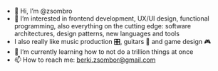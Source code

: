 - 👋 Hi, I’m @zsombro
- 👀 I’m interested in frontend development, UX/UI design, functional programming, also everything on the cutting edge: software architectures, design patterns, new languages and tools
- I also really like music production 🎛, guitars 🎸 and game design 🎮
- 🌱 I’m currently learning how to not do a trillion things at once
- 📫 How to reach me: berki.zsombor@gmail.com

<!---
zsombro/zsombro is a ✨ special ✨ repository because its `README.md` (this file) appears on your GitHub profile.
You can click the Preview link to take a look at your changes.
--->

